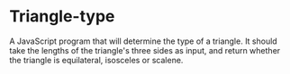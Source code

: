 # Triangle-type

A JavaScript program that will determine the type of a triangle. It should take the lengths of the triangle's three sides as input, and return whether the triangle is equilateral, isosceles or scalene.
